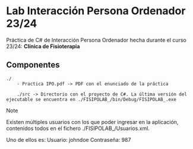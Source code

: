 # Lab Interacción Persona Ordenador 23/24
Práctica de C# de Interacción Persona Ordenador hecha durante el curso 23/24: **Clínica de Fisioterapia**

Componentes
-----------

    ./
        - Practica IPO.pdf -> PDF con el enunciado de la práctica
        
        ./src -> Directorio con el proyecto de C#. La última versión del ejecutable se encuentra en ./FISIPOLAB_/bin/Debug/FISIPOLAB_.exe

> [!NOTE]
> Existen múltiples usuarios con los que poder ingresar en la aplicación, contenidos todos en el fichero ./FISIPOLAB_/Usuarios.xml. 
>
> Uno de ellos es: Usuario: johndoe Contraseña: 987
